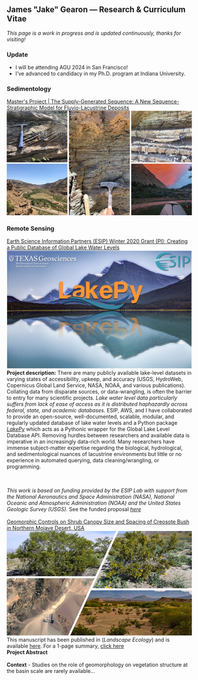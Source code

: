 ## James "Jake" Gearon — Research & Curriculum Vitae

_This page is a work in progress and is updated continuously, thanks for visiting!_

### Update
- I will be attending AGU 2024 in San Francisco!
- I've advanced to candidacy in my Ph.D. program at Indiana University.

### Sedimentology 
[Master's Project | The Supply-Generated Sequence: A New Sequence-Stratigraphic Model for Fluvio-Lacustrine Deposits](/Uinta)
<img src="images/uintachannel.jpg"/>

### Remote Sensing
[Earth Science Information Partners (ESIP) Winter 2020 Grant (PI): Creating a Public Database of Global Lake Water Levels](https://medium.com/esip/introducing-lakepy-accessing-lake-water-level-data-through-a-python-api-9a62944a43d)
<img src="images/esipfr.png"/>
**Project description:** There are many publicly available lake-level datasets in varying states of accessibility, upkeep, and accuracy (USGS, HydroWeb, Copernicus Global Land Service, NASA, NOAA, and various publications). Collating data from disparate sources, or data-wrangling, is often the barrier to entry for many scientific projects. _Lake water level data particularly suffers from lack of ease of access as it is distributed haphazardly across federal, state, and academic databases._ ESIP, AWS, and I have collaborated to provide an open-source, well-documented, scalable, modular, and regularly updated database of lake water levels and a Python package [_LakePy_](http://lakepydocs.com.s3-website.us-east-2.amazonaws.com/) which acts as a Pythonic wrapper for the Global Lake Level Database API. Removing hurdles between researchers and available data is imperative in an increasingly data-rich world. Many researchers have immense subject-matter expertise regarding the biological, hydrological, and sedimentological nuances of lacustrine environments but little or no experience in automated querying, data cleaning/wrangling, or programming.

<br><br> 
_This work is based on funding provided by the ESIP Lab with support from the National Aeronautics and Space Administration (NASA), National Oceanic and Atmospheric Administration (NOAA) and the United States Geologic Survey (USGS)._
See the funded proposal [_here_](pdf/ESIP_Proposal_2020_Gearon_Fuka.pdf)
<br><br>
[Geomorphic Controls on Shrub Canopy Size and Spacing of Creosote Bush in Northern Mojave Desert, USA](https://doi.org/10.1007/s10980-020-01149-8)
<img src="images/BoulderCity.jpg"/>
This manuscript has been published in (_Landscape Ecology_) and is available [here](https://doi.org/10.1007/s10980-020-01149-8). For a 1-page summary, [click here](https://www.beg.utexas.edu/node/6269)
<br>
**Project Abstract**
<br><br>
**Context** - Studies on the role of geomorphology on vegetation structure at the basin scale are rarely available...
